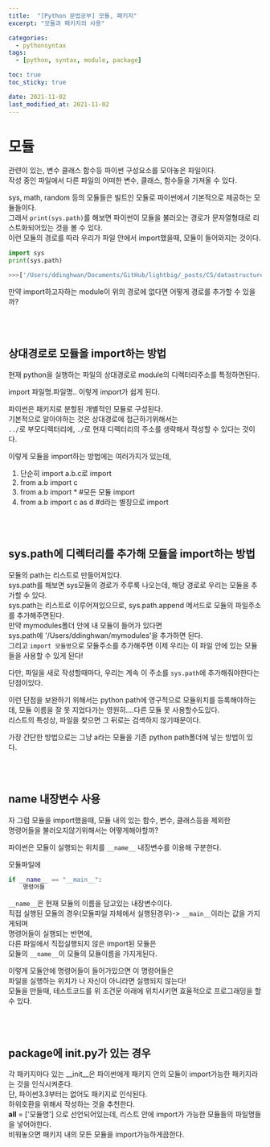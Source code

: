 ```yaml
---
title:  "[Python 문법공부] 모듈, 패키지"
excerpt: "모듈과 패키지의 사용"

categories:
  - pythonsyntax
tags:
  - [python, syntax, module, package]

toc: true
toc_sticky: true

date: 2021-11-02
last_modified_at: 2021-11-02
---
```


# 모듈
관련이 있는, 변수 클래스 함수등 파이썬 구성요소를 모아놓은 파일이다.   
작성 중인 파일에서 다른 파일의 어떠한 변수, 클래스, 함수들을 가져올 수 있다.    

sys, math, random 등의 모듈들은 빌트인 모듈로 파이썬에서 기본적으로 제공하는 모듈들이다.   
그래서 `print(sys.path)`를 해보면 파이썬이 모듈을 불러오는 경로가 문자열형태로 리스트화되어있는 것을 볼 수 있다.   
이런 모듈의 경로를 따라 우리가 파일 안에서 import했을때, 모듈이 들어와지는 것이다.  

```python
import sys
print(sys.path)

>>>['/Users/ddinghwan/Documents/GitHub/lightbig/_posts/CS/datastructure', '/Library/Frameworks/Python.framework/Versions/3.9/lib/python39.zip', '/Library/Frameworks/Python.framework/Versions/3.9/lib/python3.9', '/Library/Frameworks/Python.framework/Versions/3.9/lib/python3.9/lib-dynload', '/Library/Frameworks/Python.framework/Versions/3.9/lib/python3.9/site-packages']
```
만약 import하고자하는 module이 위의 경로에 없다면 어떻게 경로를 추가할 수 있을까?  

<br><br>

## 상대경로로 모듈을 import하는 방법


현재 python을 실행하는 파일의 상대경로로 module의 디렉터리주소를 특정하면된다.  

import 파일명.파일명.. 이렇게 import가 쉽게 된다.  

파이썬은 패키지로 분할된 개별적인 모듈로 구성된다.   
기본적으로 알아야하는 것은 상대경로에 접근하기위해서는   
`../`로 부모디렉터리에, `./`로 현재 디렉터리의 주소를 생략해서 작성할 수 있다는 것이다.   

이렇게 모듈을 import하는 방법에는 여러가지가 있는데,  

1. 단순히 import a.b.c로 import
2. from a.b import c
3. from a.b import * #모든 모듈 import
4. from a.b import c as d #d라는 별칭으로 import


<br><br>

## sys.path에 디렉터리를 추가해 모듈을 import하는 방법
모듈의 path는 리스트로 만들어져있다.  
sys.path를 해보면 sys모듈의 경로가 주루룩 나오는데, 해당 경로로 우리는 모듈을 추가할 수 있다.   
sys.path는 리스트로 이루어져있으므로, sys.path.append 메서드로 모듈의 파일주소를 추가해주면된다.  
만약 mymodules폴더 안에 내 모듈이 들어가 있다면   
sys.path에 '/Users/ddinghwan/mymodules'을 추가하면 된다.   
그리고 `import 모듈명`으로 모듈주소를 추가해주면 이제 우리는 이 파일 안에 있는 모듈들을 사용할 수 있게 된다!   

다만, 파일을 새로 작성할때마다, 우리는 계속 이 주소를 `sys.path`에 추가해줘야한다는 단점이있다.   

이런 단점을 보완하기 위해서는 python path에 영구적으로 모듈위치를 등록해야하는데, 모듈 이름을 잘 못 지었다가는 영원히....다른 모듈 못 사용할수도있다.   
리스트의 특성상, 파일을 찾으면 그 뒤로는 검색하지 않기때문이다.   

가장 간단한 방법으로는 그냥 a라는 모듈을 기존 python path폴더에 넣는 방법이 있다.  

<br><br>

## __name__ 내장변수 사용

자 그럼 모듈을 import했을때, 모듈 내의 있는 함수, 변수, 클래스등을 제외한    
명령어들을 불러오지않기위해서는 어떻게해야할까?  

파이썬은 모듈이 실행되는 위치를 `__name__` 내장변수를 이용해 구분한다.  

모듈파일에

```python
if __name__ == "__main__":
    명령어들
```

`__name__`은 현재 모듈의 이름을 담고있는 내장변수이다.  
직접 실행된 모듈의 경우(모듈파일 자체에서 실행된경우)-> `__main__`이라는 값을 가지게되며  
명령어들이 실행되는 반면에,   
다른 파일에서 직접실행되지 않은 import된 모듈은   
모듈의 `__name__`이 모듈의 모듈이름을 가지게된다.   

이렇게 모듈안에 명령어들이 들어가있으면 이 명령어들은  
파일을 실행하는 위치가 나 자신이 아니라면 실행되지 않는다!    
모듈을 만들때, 테스트코드를 위 조건문 아래에 위치시키면 효율적으로 프로그래밍을 할 수 있다.    

<br><br>

## package에 __init__.py가 있는 경우


각 패키지마다 있는 __init__은 파이썬에게 패키지 안의 모듈이 import가능한 패키지라는 것을 인식시켜준다.   
단, 파이썬3.3부터는 없어도 패키지로 인식된다.    
하위호환을 위해서 작성하는 것을 추천한다.  
__all__ = ['모듈명'] 으로 선언되어있는데, 리스트 안에 import가 가능한 모듈들의 파일명들을 넣어야한다.   
비워놓으면 패키지 내의 모든 모듈을 import가능하게끔한다.   